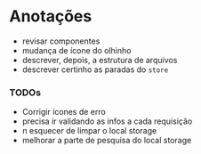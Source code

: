 # Anotações

- revisar componentes
- mudança de ícone do olhinho
- descrever, depois, a estrutura de arquivos
- descrever certinho as paradas do `store`

### TODOs
- Corrigir ícones de erro
- precisa ir validando as infos a cada requisição
- n esquecer de limpar o local storage
- melhorar a parte de pesquisa do local storage